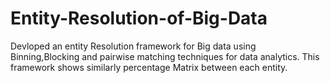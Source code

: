 # Entity-Resolution-of-Big-Data
Devloped an entity Resolution framework for Big data using Binning,Blocking and pairwise matching techniques for data analytics. This framework shows similarly percentage Matrix between each entity.
